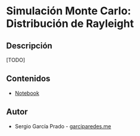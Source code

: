# Simulación Monte Carlo: Distribución de Rayleight


## Descripción

[TODO]


## Contenidos

  * [Notebook](monte-carlo-simulation-of-rayleigh-distribution.ipynb)


## Autor

  * Sergio García Prado - [garciparedes.me](https://garciparedes.me)
